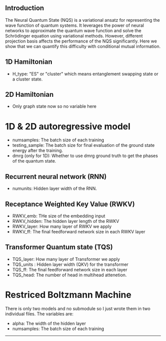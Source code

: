 
## Introduction

The Neural Quantum State (NQS) is a variational ansatz for representing the wave function of quantum systems. It leverages the power of neural networks to approximate the quantum wave function and solve the Schrödinger equation using variational methods. However, different projection basis affects the performance of the NQS significantly. Here we show that we can quantify this difficulty with conditional mutual information.

## 1D Hamiltonian 

- H_type: "ES" or "cluster" which means entanglement swapping state or a cluster state.

## 2D Hamiltonian

- Only graph state now so no variable here

# 1D & 2D autoregressive model
- numsamples: The batch size of each training
- testing_sample: The batch size for final evaluation of the ground state energy after the training. 
- dmrg (only for 1D): Whether to use dmrg ground truth to get the phases of the quantum state.
## Recurrent neural network (RNN)
- numunits: Hidden layer width of the RNN.
## Receptance Weighted Key Value (RWKV)
- RWKV_emb: THe size of the embedding input
- RWKV_hidden: The hidden layer length of the RWKV
- RWKV_layer: How many layer of RWKV we apply
- RWKV_ff: The final feedforward network size in each RWKV layer
## Transformer Quantum state (TQS)
- TQS_layer: How many layer of Transformer we apply
- TQS_units : Hidden layer width (QKV) for the transformer
- TQS_ff: The final feedforward network size in each layer
- TQS_head: The number of head in multihead attenetion.

# Restriced Boltzmann Machine
There is only two models and no submodule so I just wrote them in two individual files. The variables are:
- alpha: The width of the hidden layer
- numsamples: The batch size of each training
---
